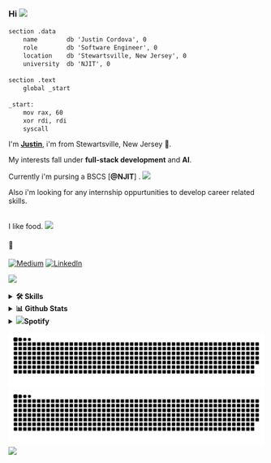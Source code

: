 ### Hi <img src="https://emojis.slackmojis.com/emojis/images/1643514974/10003/catjam.gif?1643514974" width="25"/>

```assembly
section .data
    name        db 'Justin Cordova', 0
    role        db 'Software Engineer', 0
    location    db 'Stewartsville, New Jersey', 0
    university  db 'NJIT', 0

section .text
    global _start

_start:
    mov rax, 60
    xor rdi, rdi
    syscall
```

I'm [**Justin**](https://justincordova.pages.dev/), i'm from Stewartsville, New Jersey 📍.

My interests fall under **full-stack development** and **AI**. 

Currently i'm pursing a BSCS [**@NJIT**] . 
<img src="https://emojis.slackmojis.com/emojis/images/1687735546/66769/smart.gif?1687735546" width="25"/>

Also i'm looking for any internship oppurtunities to develop career related skills.

<br/>
I like food. 
<img src="https://emojis.slackmojis.com/emojis/images/1729830647/102659/smellingyouq.gif?1729830647" width="25"/>
<br/>

#### 📌

[<img alt="Medium" src="https://img.shields.io/badge/Medium-%23000000.svg?&style=for-the-badge&logo=Medium&logoColor=white" />](https://medium.com/@justinavodroc)
[<img alt="LinkedIn" src="https://img.shields.io/badge/LinkedIn-%230E76A8.svg?&style=for-the-badge&logo=LinkedIn&logoColor=white" />](https://www.linkedin.com/in/justinalolorcordova/)

<img src="https://user-images.githubusercontent.com/73097560/115834477-dbab4500-a447-11eb-908a-139a6edaec5c.gif"><br>

<details>
<summary><b>🛠️ Skills</b></summary>
<div>

[![My Skills](https://skillicons.dev/icons?i=python,c,js,ts,react,tailwind,nodejs,nextjs,expressbash,git)](https://skillicons.dev)
</div>

<summary><b>🎯 Learning</b></summary>

<div>

[![Learning](https://skillicons.dev/icons?i=cs,dotnet)](https://skillicons.dev)

</div>

  
</div>
</details>

</details>

<details>
  <summary><b>📊 Github Stats</b></summary>

<h6 align="center">

![](http://github-profile-summary-cards.vercel.app/api/cards/profile-details?username=JustinCordova&theme=aura_dark)
![JustinCordova's Top Languages](https://github-readme-stats.vercel.app/api/top-langs/?username=JustinCordova&theme=dracula&show_icons=true&hide_border=false&layout=compact)
![JustinCordova's Stats](https://github-readme-stats.vercel.app/api?username=JustinCordova&theme=dracula&show_icons=true&hide_border=false&count_private=true)
![JustinCordova's Streak](https://github-readme-streak-stats.herokuapp.com/?user=JustinCordova&theme=dracula&hide_border=false)


</h6>
</details>
<details>
  <summary><img src="https://emojis.slackmojis.com/emojis/images/1643514045/41/spotify.png?1643514045" width="20"/><strong>Spotify</strong></summary>
   <strong><a href="<a href="https://open.spotify.com/user/justinavodroc?si=c4e94f666b454f3b" target="_blank">My Profile</a></strong>
   <h6 align="center">

![spotify-github-profile](https://spotify-github-profile.kittinanx.com/api/view?uid=justinavodroc&cover_image=true&theme=default&show_offline=false&background_color=121212&interchange=false)

</h6>
</details>

![GitHub Contribution Grid Snake Animation (Dark Mode)](https://raw.githubusercontent.com/JustinCordova/justincordova/output/github-contribution-grid-snake-dark.svg#gh-dark-mode-only)
![GitHub Contribution Grid Snake Animation (Light Mode)](https://raw.githubusercontent.com/JustinCordova/justincordova/output/github-contribution-grid-snake.svg#gh-light-mode-only)
<img src="https://user-images.githubusercontent.com/73097560/115834477-dbab4500-a447-11eb-908a-139a6edaec5c.gif">
